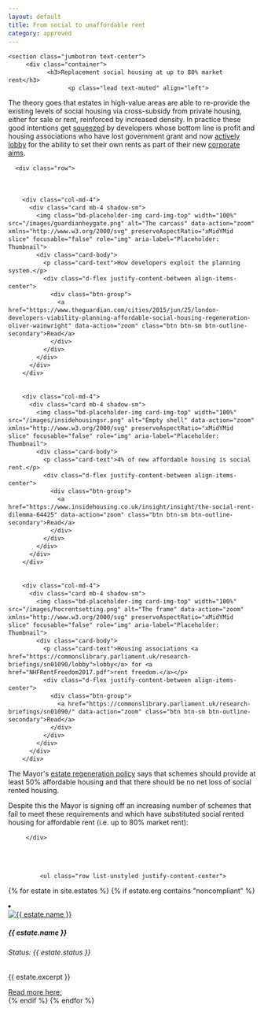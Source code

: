 ```yaml
---
layout: default
title: From social to unaffordable rent 
category: approved
---
```


<div class="col">



    <section class="jumbotron text-center">
	     <div class="container">
	           <h3>Replacement social housing at up to 80% market rent</h3>
			         <p class="lead text-muted" align="left">
The theory goes that estates in high-value areas are able to re-provide the existing levels of social housing via cross-subsidy from private housing, either for sale or rent, reinforced by increased density. In practice these good intentions get <a href="https://www.theguardian.com/cities/2015/jun/25/london-developers-viability-planning-affordable-social-housing-regeneration-oliver-wainwright">squeezed</a> by developers whose bottom line is profit and housing associations who have lost government grant and now <a href="https://commonslibrary.parliament.uk/research-briefings/sn01090/">actively lobby</a> for the ability to set their own rents as part of their new <a href="https://www.theguardian.com/society/2018/jun/13/fury-affordable-homes-redeveloped-sold-housing-associations">corporate aims</a>.</p>

</div>
</section>


 <div class="container">

      <div class="row">

  

        <div class="col-md-4">
          <div class="card mb-4 shadow-sm">
            <img class="bd-placeholder-img card-img-top" width="100%" src="/images/guardianheygate.png" alt="The carcass" data-action="zoom" xmlns="http://www.w3.org/2000/svg" preserveAspectRatio="xMidYMid slice" focusable="false" role="img" aria-label="Placeholder: Thumbnail">
            <div class="card-body">
              <p class="card-text">How developers exploit the planning system.</p>
              <div class="d-flex justify-content-between align-items-center">
                <div class="btn-group">
                  <a href="https://www.theguardian.com/cities/2015/jun/25/london-developers-viability-planning-affordable-social-housing-regeneration-oliver-wainwright" data-action="zoom" class="btn btn-sm btn-outline-secondary">Read</a>
                </div>
              </div>
            </div>
          </div>
        </div>
 

        <div class="col-md-4">
          <div class="card mb-4 shadow-sm">
            <img class="bd-placeholder-img card-img-top" width="100%" src="/images/insidehousingsr.png" alt="Empty shell" data-action="zoom" xmlns="http://www.w3.org/2000/svg" preserveAspectRatio="xMidYMid slice" focusable="false" role="img" aria-label="Placeholder: Thumbnail">
            <div class="card-body">
              <p class="card-text">4% of new affordable housing is social rent.</p>
              <div class="d-flex justify-content-between align-items-center">
                <div class="btn-group">
                  <a href="https://www.insidehousing.co.uk/insight/insight/the-social-rent-dilemma-64425" data-action="zoom" class="btn btn-sm btn-outline-secondary">Read</a>
                </div>
              </div>
            </div>
          </div>
        </div>
 

        <div class="col-md-4">
          <div class="card mb-4 shadow-sm">
            <img class="bd-placeholder-img card-img-top" width="100%" src="/images/hocrentsetting.png" alt="The frame" data-action="zoom" xmlns="http://www.w3.org/2000/svg" preserveAspectRatio="xMidYMid slice" focusable="false" role="img" aria-label="Placeholder: Thumbnail">
            <div class="card-body">
              <p class="card-text">Housing associations <a href="https://commonslibrary.parliament.uk/research-briefings/sn01090/lobby">lobby</a> for <a href="NHFRentFreedom2017.pdf">rent freedom.</a></p>
              <div class="d-flex justify-content-between align-items-center">
                <div class="btn-group">
                  <a href="https://commonslibrary.parliament.uk/research-briefings/sn01090/" data-action="zoom" class="btn btn-sm btn-outline-secondary">Read</a>
                </div>
              </div>
            </div>
          </div>
        </div>
 

<p class="lead text-muted" align="left">
The Mayor's <a href="http://estatewatch.london/guide/#headingOne">estate regeneration policy</a> says that schemes should provide at least 50% affordable housing and that there should be no net loss of social rented housing.

Despite this the Mayor is signing off an increasing number of schemes that fail to meet these requirements and which have substituted social rented housing for affordable rent (i.e. up to 80% market rent): 
</p>
				
				 
	     </div>
<br>
<br>


             <ul class="row list-unstyled justify-content-center">
{% for estate in site.estates %}
{% if estate.erg contains "noncompliant" %}
                <li class="col-5" data-aos="fade-up">
                  <div class="card card-sm">
                    <a href="{{ estate.url }}">
                      <img class="card-img-top" src="{{ estate.images.first.image_path }}" alt="{{ estate.name }}">
                    </a>
		    <div class="card-body">
                      <h5 class="card-title">{{ estate.name }}</h5>
		      <h6 class="card-subtitle mb-2 text-muted">Status: {{ estate.status }}</h6>
		      <p class="card-text">{{ estate.excerpt }}</p>
                      <a target="_blank" href="{{ estate.url }}" data-toggle="tooltip" data-placement="top" title="Open in new tab">Read more here: <i class="icon-popup"></i></a>
                  </div>
                  </div>
                </li>
{% endif %}
{% endfor %}
              </ul>
</div>

